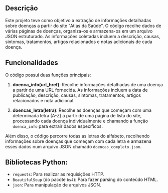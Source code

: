 ## Descrição

Este projeto teve como objetivo a extração de informações detalhadas sobre doenças a partir do site "Atlas da Saúde". O código recolhe dados de várias páginas de doenças, organiza-os e armazena-os em um arquivo JSON estruturado. As informações coletadas incluem a descrição, causas, sintomas, tratamentos, artigos relacionados e notas adicionais de cada doença.

## Funcionalidades

O código possui duas funções principais:

1. **doenca_info(url_href)**: Recolhe informações detalhadas de uma doença a partir de uma URL fornecida. As informações incluem a data de publicação, descrição, causas, sintomas, tratamentos, artigos relacionados e nota adicional.

2. **doencas_letra(letra)**: Recolhe as doenças que começam com uma determinada letra (A-Z) a partir de uma página de lista do site, processando cada doença individualmente e chamando a função `doenca_info` para extrair dados específicos.

Além disso, o código percorre todas as letras do alfabeto, recolhendo informações sobre doenças que começam com cada letra e armazena esses dados num arquivo JSON chamado `doencas_completo.json`.

## Bibliotecas Python:
  - `requests`: Para realizar as requisições HTTP.
  - `BeautifulSoup` (do pacote `bs4`): Para fazer parsing do conteúdo HTML.
  - `json`: Para manipulação de arquivos JSON.

